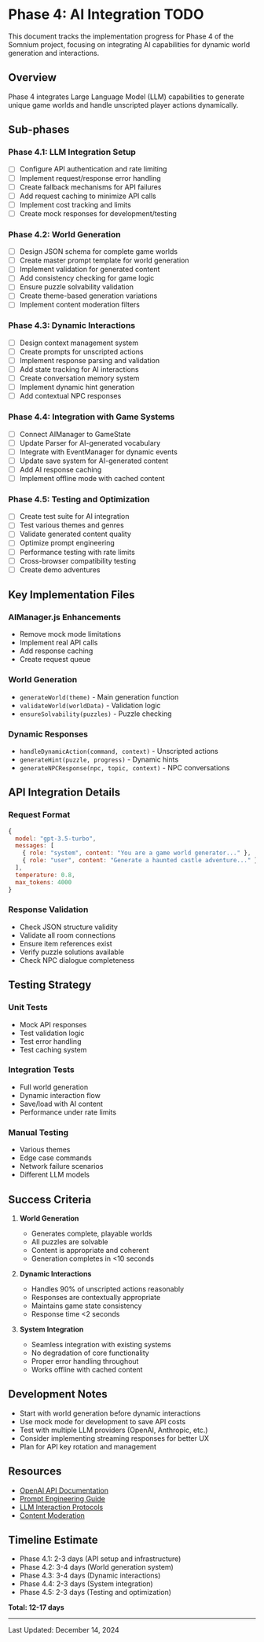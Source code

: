 # Phase 4: AI Integration TODO

This document tracks the implementation progress for Phase 4 of the Somnium project, focusing on integrating AI capabilities for dynamic world generation and interactions.

## Overview

Phase 4 integrates Large Language Model (LLM) capabilities to generate unique game worlds and handle unscripted player actions dynamically.

## Sub-phases

### Phase 4.1: LLM Integration Setup

- [ ] Configure API authentication and rate limiting
- [ ] Implement request/response error handling
- [ ] Create fallback mechanisms for API failures
- [ ] Add request caching to minimize API calls
- [ ] Implement cost tracking and limits
- [ ] Create mock responses for development/testing

### Phase 4.2: World Generation

- [ ] Design JSON schema for complete game worlds
- [ ] Create master prompt template for world generation
- [ ] Implement validation for generated content
- [ ] Add consistency checking for game logic
- [ ] Ensure puzzle solvability validation
- [ ] Create theme-based generation variations
- [ ] Implement content moderation filters

### Phase 4.3: Dynamic Interactions

- [ ] Design context management system
- [ ] Create prompts for unscripted actions
- [ ] Implement response parsing and validation
- [ ] Add state tracking for AI interactions
- [ ] Create conversation memory system
- [ ] Implement dynamic hint generation
- [ ] Add contextual NPC responses

### Phase 4.4: Integration with Game Systems

- [ ] Connect AIManager to GameState
- [ ] Update Parser for AI-generated vocabulary
- [ ] Integrate with EventManager for dynamic events
- [ ] Update save system for AI-generated content
- [ ] Add AI response caching
- [ ] Implement offline mode with cached content

### Phase 4.5: Testing and Optimization

- [ ] Create test suite for AI integration
- [ ] Test various themes and genres
- [ ] Validate generated content quality
- [ ] Optimize prompt engineering
- [ ] Performance testing with rate limits
- [ ] Cross-browser compatibility testing
- [ ] Create demo adventures

## Key Implementation Files

### AIManager.js Enhancements

- Remove mock mode limitations
- Implement real API calls
- Add response caching
- Create request queue

### World Generation

- `generateWorld(theme)` - Main generation function
- `validateWorld(worldData)` - Validation logic
- `ensureSolvability(puzzles)` - Puzzle checking

### Dynamic Responses

- `handleDynamicAction(command, context)` - Unscripted actions
- `generateHint(puzzle, progress)` - Dynamic hints
- `generateNPCResponse(npc, topic, context)` - NPC conversations

## API Integration Details

### Request Format

```javascript
{
  model: "gpt-3.5-turbo",
  messages: [
    { role: "system", content: "You are a game world generator..." },
    { role: "user", content: "Generate a haunted castle adventure..." }
  ],
  temperature: 0.8,
  max_tokens: 4000
}
```

### Response Validation

- Check JSON structure validity
- Validate all room connections
- Ensure item references exist
- Verify puzzle solutions available
- Check NPC dialogue completeness

## Testing Strategy

### Unit Tests

- Mock API responses
- Test validation logic
- Test error handling
- Test caching system

### Integration Tests

- Full world generation
- Dynamic interaction flow
- Save/load with AI content
- Performance under rate limits

### Manual Testing

- Various themes
- Edge case commands
- Network failure scenarios
- Different LLM models

## Success Criteria

1. **World Generation**

   - Generates complete, playable worlds
   - All puzzles are solvable
   - Content is appropriate and coherent
   - Generation completes in <10 seconds

2. **Dynamic Interactions**

   - Handles 90% of unscripted actions reasonably
   - Responses are contextually appropriate
   - Maintains game state consistency
   - Response time <2 seconds

3. **System Integration**
   - Seamless integration with existing systems
   - No degradation of core functionality
   - Proper error handling throughout
   - Works offline with cached content

## Development Notes

- Start with world generation before dynamic interactions
- Use mock mode for development to save API costs
- Test with multiple LLM providers (OpenAI, Anthropic, etc.)
- Consider implementing streaming responses for better UX
- Plan for API key rotation and management

## Resources

- [OpenAI API Documentation](https://platform.openai.com/docs)
- [Prompt Engineering Guide](../ref_docs/Somnium_AI-Prompt-Engr.md)
- [LLM Interaction Protocols](../ref_docs/Somnium_LLM-Interactions.md)
- [Content Moderation](../ref_docs/Somnium_ContentMod-Safety.md)

## Timeline Estimate

- Phase 4.1: 2-3 days (API setup and infrastructure)
- Phase 4.2: 3-4 days (World generation system)
- Phase 4.3: 3-4 days (Dynamic interactions)
- Phase 4.4: 2-3 days (System integration)
- Phase 4.5: 2-3 days (Testing and optimization)

**Total: 12-17 days**

---

Last Updated: December 14, 2024
